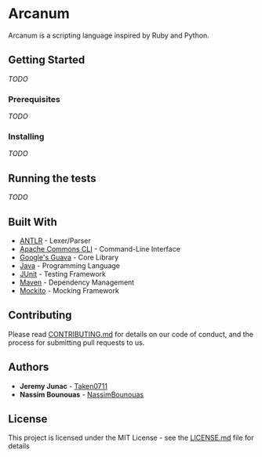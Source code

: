 # Arcanum

Arcanum is a scripting language inspired by Ruby and Python.

## Getting Started

*TODO*

### Prerequisites

*TODO*

### Installing

*TODO*

## Running the tests

*TODO*

## Built With

 * [ANTLR](https://www.antlr.org/) - Lexer/Parser
 * [Apache Commons CLI](https://commons.apache.org/proper/commons-cli/) - Command-Line Interface
 * [Google's Guava](https://github.com/google/guava/wiki) - Core Library
 * [Java](https://www.java.com/) - Programming Language
 * [JUnit](https://junit.org/) - Testing Framework
 * [Maven](https://maven.apache.org/) - Dependency Management
 * [Mockito](http://site.mockito.org/) - Mocking Framework

## Contributing

Please read [CONTRIBUTING.md](CONTRIBUTING.md) for details on our code of conduct, and the process for submitting pull requests to us.

## Authors

 * **Jeremy Junac** - [Taken0711](https://github.com/Taken0711)
 * **Nassim Bounouas** - [NassimBounouas](https://github.com/NassimBounouas)

## License

This project is licensed under the MIT License - see the [LICENSE.md](LICENSE.md) file for details
